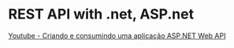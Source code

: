 # REST API with .net, ASP.net 

[Youtube - Criando e consumindo uma aplicação ASP.NET Web API](https://www.youtube.com/watch?v=_8jvU15p9p4)
